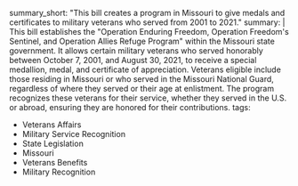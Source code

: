 summary_short: "This bill creates a program in Missouri to give medals and certificates to military veterans who served from 2001 to 2021."
summary: |
  This bill establishes the "Operation Enduring Freedom, Operation Freedom's Sentinel, and Operation Allies Refuge Program" within the Missouri state government. It allows certain military veterans who served honorably between October 7, 2001, and August 30, 2021, to receive a special medallion, medal, and certificate of appreciation. Veterans eligible include those residing in Missouri or who served in the Missouri National Guard, regardless of where they served or their age at enlistment. The program recognizes these veterans for their service, whether they served in the U.S. or abroad, ensuring they are honored for their contributions.
tags:
  - Veterans Affairs
  - Military Service Recognition
  - State Legislation
  - Missouri
  - Veterans Benefits
  - Military Recognition
